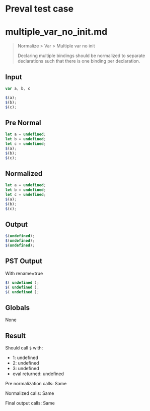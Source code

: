 # Preval test case

# multiple_var_no_init.md

> Normalize > Var > Multiple var no init
>
> Declaring multiple bindings should be normalized to separate declarations such that there is one binding per declaration.

## Input

`````js filename=intro
var a, b, c

$(a);
$(b);
$(c);
`````

## Pre Normal


`````js filename=intro
let a = undefined;
let b = undefined;
let c = undefined;
$(a);
$(b);
$(c);
`````

## Normalized


`````js filename=intro
let a = undefined;
let b = undefined;
let c = undefined;
$(a);
$(b);
$(c);
`````

## Output


`````js filename=intro
$(undefined);
$(undefined);
$(undefined);
`````

## PST Output

With rename=true

`````js filename=intro
$( undefined );
$( undefined );
$( undefined );
`````

## Globals

None

## Result

Should call `$` with:
 - 1: undefined
 - 2: undefined
 - 3: undefined
 - eval returned: undefined

Pre normalization calls: Same

Normalized calls: Same

Final output calls: Same
